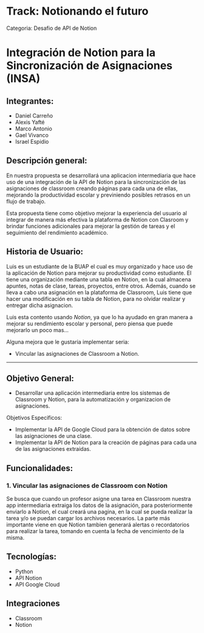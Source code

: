 # Track: Notionando el futuro

Categoria: Desafio de API de Notion

# Integración de Notion para la Sincronización de Asignaciones (INSA)

## Integrantes:

- Daniel Carreño
- Alexis Yafté
- Marco Antonio
- Gael Vivanco
- Israel Espidio

## Descripción general:

En nuestra propuesta se desarrollará una aplicacion intermediaria que hace uso de una integración de la API de Notion para la sincronización de las asignaciones de classroom creando páginas para cada una de ellas, mejorando la productividad escolar y previniendo posibles retrasos en un flujo de trabajo.

Esta propuesta tiene como objetivo mejorar la experiencia del usuario al integrar de manera más efectiva la plataforma de Notion con Clasroom y brindar funciones adicionales para mejorar la gestión de tareas y el seguimiento del rendimiento académico.

## Historia de Usuario:

Luis es un estudiante de la BUAP el cual es muy organizado y hace uso de la aplicación de Notion para mejorar su productividad como estudiante.
El tiene una organización mediante una tabla en Notion, en la cual almacena apuntes, notas de clase, tareas, proyectos, entre otros. Además, cuando se lleva a cabo una asignación en la plataforma de Classroom, Luis tiene que hacer una modificación en su tabla de Notion, para no olvidar realizar y entregar dicha asignacion.

Luis esta contento usando *Notion*, ya que lo ha ayudado en gran manera a mejorar su rendimiento escolar y personal, pero piensa que puede mejorarlo un poco mas…

Alguna mejora que le gustaria implementar seria:

- Vincular las asignaciones de Classroom a Notion.

---

## Objetivo General:

- Desarrollar una aplicación intermediaria entre los sistemas de Classroom y Notion, para la automatización y organizacion de asignaciones.

Objetivos Especificos:

- Implementar la API de Google Cloud para la obtención de datos sobre las asignaciones de una clase.
- Implementar la API de Notion para la creación de páginas para cada una de las asignaciones extraidas.

## Funcionalidades:

### 1. Vincular las asignaciones de Classroom con Notion

Se busca que cuando un profesor asigne una tarea en Classroom nuestra app intermediaria extraiga los datos de la asignación, para posteriormente enviarlo a Notion, el cual creará una pagina, en la cual se pueda realizar la tarea y/o se puedan cargar los archivos necesarios.
La parte más importante viene en que Notion tambien generará alertas o recordatorios para realizar la tarea, tomando en cuenta la fecha de vencimiento de la misma.

## Tecnologías:

- Python
- API Notion
- API Google Cloud

## Integraciones

- Classroom
- Notion
